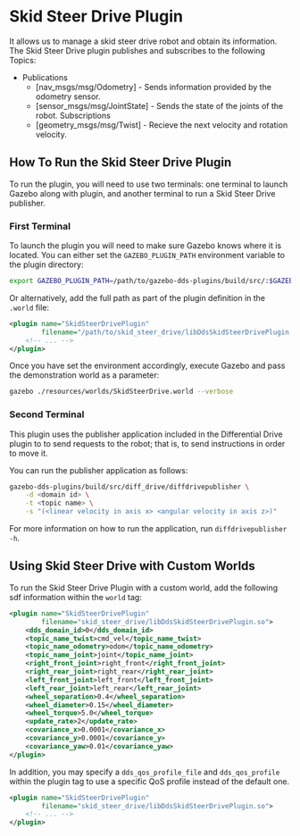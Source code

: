 # Skid Steer Drive Plugin

It allows us to manage a skid steer drive robot and obtain its information.
The Skid Steer Drive plugin publishes and subscribes to the following Topics:

* Publications 
  * [nav_msgs/msg/Odometry] - Sends information provided by the odometry sensor.
  * [sensor_msgs/msg/JointState] - Sends the state of the joints of the robot.
    Subscriptions
  * [geometry_msgs/msg/Twist] - Recieve the next velocity and rotation velocity.

## How To Run the Skid Steer Drive Plugin

To run the plugin, you will need to use two terminals: one terminal to launch
Gazebo along with plugin, and another terminal to run a Skid Steer Drive
publisher.

### First Terminal

To launch the plugin you will need to make sure Gazebo knows where it is
located. You can either set the `GAZEBO_PLUGIN_PATH` environment variable to
the plugin directory:

```bash
export GAZEBO_PLUGIN_PATH=/path/to/gazebo-dds-plugins/build/src/:$GAZEBO_PLUGIN_PATH
```

Or alternatively, add the full path as part of the plugin definition in the
`.world` file:

```xml
<plugin name="SkidSteerDrivePlugin"
        filename="/path/to/skid_steer_drive/libDdsSkidSteerDrivePlugin.so">
    <!-- ... -->
</plugin>
```

Once you have set the environment accordingly, execute Gazebo and pass the
demonstration world as a parameter:

```bash
gazebo ./resources/worlds/SkidSteerDrive.world --verbose
```

### Second Terminal

This plugin uses the publisher application included in the Differential Drive
plugin to to send requests to the robot; that is, to send instructions in order
to move it.

You can run the publisher application as follows:

```bash
gazebo-dds-plugins/build/src/diff_drive/diffdrivepublisher \
    -d <domain id> \
    -t <topic name> \
    -s "(<linear velocity in axis x> <angular velocity in axis z>)"
```

For more information on how to run the application, run `diffdrivepublisher -h`.

## Using Skid Steer Drive with Custom Worlds

To run the Skid Steer Drive Plugin with a custom world, add the following sdf
information within the `world` tag:

```xml
<plugin name="SkidSteerDrivePlugin"
        filename="skid_steer_drive/libDdsSkidSteerDrivePlugin.so">
    <dds_domain_id>0</dds_domain_id>
    <topic_name_twist>cmd_vel</topic_name_twist>
    <topic_name_odometry>odom</topic_name_odometry>
    <topic_name_joint>joint</topic_name_joint>
    <right_front_joint>right_front</right_front_joint>
    <right_rear_joint>right_rear</right_rear_joint>
    <left_front_joint>left_front</left_front_joint>
    <left_rear_joint>left_rear</left_rear_joint>
    <wheel_separation>0.4</wheel_separation>
    <wheel_diameter>0.15</wheel_diameter>
    <wheel_torque>5.0</wheel_torque>
    <update_rate>2</update_rate>
    <covariance_x>0.0001</covariance_x>
    <covariance_y>0.0001</covariance_y>
    <covariance_yaw>0.01</covariance_yaw>
</plugin>
```

In addition, you may specify a `dds_qos_profile_file` and `dds_qos_profile`
within the plugin tag to use a specific QoS profile instead of the default one.

```xml
<plugin name="SkidSteerDrivePlugin"
        filename="skid_steer_drive/libDdsSkidSteerDrivePlugin.so">
    <!-- ... -->
</plugin>
